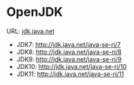 # OpenJDK

URL: [jdk.java.net](http://jdk.java.net/)

- JDK7: http://jdk.java.net/java-se-ri/7
- JDK8: http://jdk.java.net/java-se-ri/8
- JDK9: http://jdk.java.net/java-se-ri/9
- JDK10: http://jdk.java.net/java-se-ri/10
- JDK11: http://jdk.java.net/java-se-ri/11
